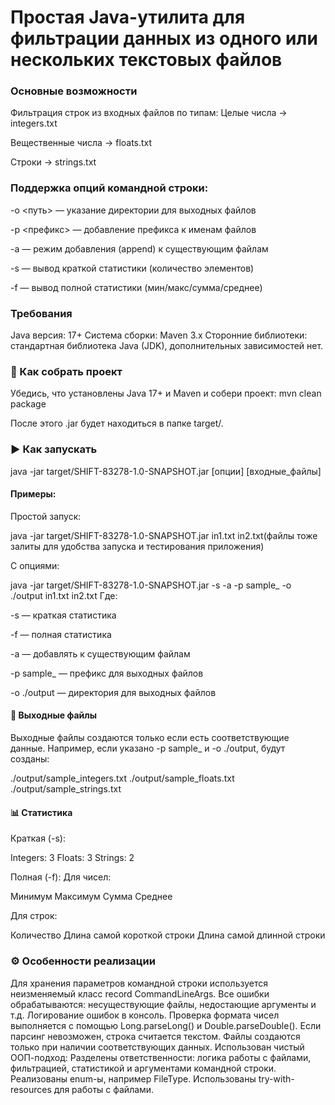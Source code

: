 # Простая Java-утилита для фильтрации данных из одного или нескольких текстовых файлов

###  Основные возможности

Фильтрация строк из входных файлов по типам:
Целые числа → integers.txt

Вещественные числа → floats.txt

Строки → strings.txt

### Поддержка опций командной строки:

-o <путь> — указание директории для выходных файлов

-p <префикс> — добавление префикса к именам файлов

-a — режим добавления (append) к существующим файлам

-s — вывод краткой статистики (количество элементов)

-f — вывод полной статистики (мин/макс/сумма/среднее)


###  Требования

Java версия: 17+
Система сборки: Maven 3.x
Сторонние библиотеки: стандартная библиотека Java (JDK), дополнительных зависимостей нет.

### 🔧 Как собрать проект

Убедись, что установлены Java 17+ и Maven и собери проект:
mvn clean package

После этого .jar будет находиться в папке target/.

### ▶️ Как запускать

java -jar target/SHIFT-83278-1.0-SNAPSHOT.jar [опции] [входные_файлы]

#### Примеры:
Простой запуск:

java -jar target/SHIFT-83278-1.0-SNAPSHOT.jar in1.txt in2.txt(файлы тоже залиты для удобства запуска и тестирования приложения)

С опциями:

java -jar target/SHIFT-83278-1.0-SNAPSHOT.jar -s -a -p sample_ -o ./output in1.txt in2.txt
Где:

-s — краткая статистика

-f — полная статистика

-a — добавлять к существующим файлам

-p sample_ — префикс для выходных файлов

-o ./output — директория для выходных файлов

#### 📄 Выходные файлы

Выходные файлы создаются только если есть соответствующие данные. Например, если указано -p sample_ и -o ./output, будут созданы:

./output/sample_integers.txt
./output/sample_floats.txt
./output/sample_strings.txt

#### 📊 Статистика

Краткая (-s):

Integers: 3
Floats: 3
Strings: 2

Полная (-f):
Для чисел:

Минимум
Максимум
Сумма
Среднее

Для строк:

Количество
Длина самой короткой строки
Длина самой длинной строки

### ⚙️ Особенности реализации

Для хранения параметров командной строки используется неизменяемый класс record CommandLineArgs.
Все ошибки обрабатываются: несуществующие файлы, недостающие аргументы и т.д.
Логирование ошибок в консоль.
Проверка формата чисел выполняется с помощью Long.parseLong() и Double.parseDouble(). Если парсинг невозможен, строка считается текстом.
Файлы создаются только при наличии соответствующих данных.
Использован чистый ООП-подход:
Разделены ответственности: логика работы с файлами, фильтрацией, статистикой и аргументами командной строки.
Реализованы enum-ы, например FileType.
Использованы try-with-resources для работы с файлами.
